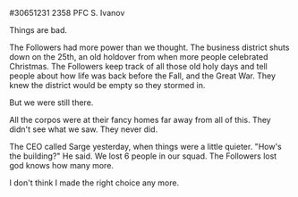 #30651231 2358 PFC S. Ivanov  
  
Things are bad.  
  
The Followers had more power than we thought. The business district shuts down on the 25th, an old holdover from when more people celebrated Christmas. The Followers keep track of all those old holy days and tell people about how life was back before the Fall, and the Great War. They knew the district would be empty so they stormed in.  
  
But we were still there.  
  
All the corpos were at their fancy homes far away from all of this. They didn't see what we saw. They never did.  
  
The CEO called Sarge yesterday, when things were a little quieter. "How's the building?" He said. We lost 6 people in our squad. The Followers lost god knows how many more.  
  
I don't think I made the right choice any more.  
